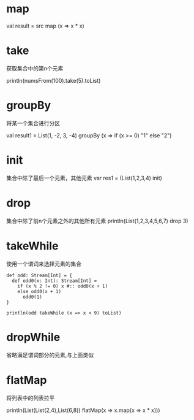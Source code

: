 # map

val result = src map (x => x * x)

# take

获取集合中的第n个元素

println(numsFrom(100).take(5).toList)

# groupBy

将某一个集合进行分区

val result1 = List(1, -2, 3, -4) groupBy (x => if (x >= 0) "1" else "2")

# init

集合中除了最后一个元素，其他元素
var res1 = (List(1,2,3,4) init)

# drop

集合中除了前n个元素之外的其他所有元素
println(List(1,2,3,4,5,6,7) drop 3)

# takeWhile

使用一个谓词来选择元素的集合
```
def odd: Stream[Int] = {
  def odd0(x: Int): Stream[Int] = 
    if (x % 2 != 0) x #:: odd0(x + 1)
    else odd0(x + 1)
      odd0(1)
}

println(odd takeWhile (x => x < 9) toList)
```

# dropWhile

省略满足谓词部分的元素,与上面类似

# flatMap

将列表中的列表拉平

println(List(List(2,4),List(6,8)) flatMap(x => x.map(x => x * x)))

























